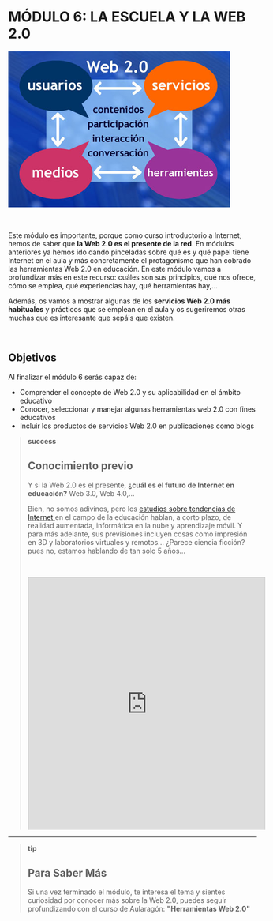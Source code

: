 
# MÓDULO 6: LA ESCUELA Y LA WEB 2.0

![6-1- Web 2-0 y educación- Autor: Néstor Alonso- Fuente: http://www.flickr.com/photos/nestoralonso/2613103726/ CC](img/2613103726_25f247a3a4.jpg)

 

Este módulo es importante, porque como curso introductorio a Internet, hemos de saber que **la Web 2.0 es el presente de la red**. En módulos anteriores ya hemos ido dando pinceladas sobre qué es y qué papel tiene Internet en el aula y más concretamente el protagonismo que han cobrado las herramientas Web 2.0 en educación. En este módulo vamos a profundizar más en este recurso: cuáles son sus principios, qué nos ofrece, cómo se emplea, qué experiencias hay, qué herramientas hay,...

Además, os vamos a mostrar algunas de los **servicios Web 2.0 más habituales** y prácticos que se emplean en el aula y os sugeriremos otras muchas que es interesante que sepáis que existen.

 

## Objetivos

Al finalizar el módulo 6 serás capaz de:

- Comprender el concepto de Web 2.0 y su aplicabilidad en el ámbito educativo
- Conocer, seleccionar y manejar algunas herramientas web 2.0 con fines educativos
- Incluir los productos de servicios Web 2.0 en publicaciones como blogs

>**success**
>## Conocimiento previo
>
>Y si la Web 2.0 es el presente, **¿cuál es el futuro de Internet en educación?** Web 3.0, Web 4.0,...
>
>Bien, no somos adivinos, pero los [estudios sobre tendencias de Internet ](http://blog.educalab.es/intef/2013/06/24/informe-horizon-2013-primaria-y-secundaria-tecnologias-1-a-5-anos/)en el campo de la educación hablan, a corto plazo, de realidad aumentada, informática en la nube y aprendizaje móvil. Y para más adelante, sus previsiones incluyen cosas como impresión en 3D y laboratorios virtuales y remotos... ¿Parece ciencia ficción? pues no, estamos hablando de tan solo 5 años...
>
> 
>
><iframe frameborder="0" height="511" marginheight="0" marginwidth="0" scrolling="no" src="http://www.slideshare.net/slideshow/embed_code/23454391" style="border-width: 1px 1px 0px; border-style: solid; border-color: #cccccc; margin-right: auto; margin-bottom: 5px; margin-left: auto; display: block;" width="479"></iframe>

___

>**tip**
>## Para Saber Más
>
>Si una vez terminado el módulo, te interesa el tema y sientes curiosidad por conocer más sobre la Web 2.0, puedes seguir profundizando con el curso de Aularagón: **"Herramientas Web 2.0"**

